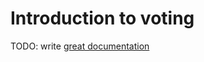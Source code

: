 # Introduction to voting

TODO: write [great documentation](http://jacobian.org/writing/what-to-write/)
